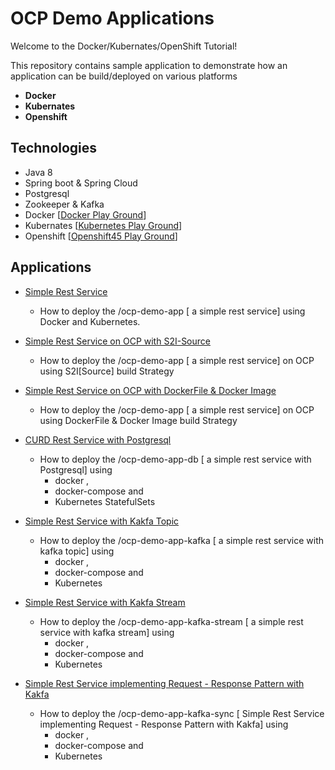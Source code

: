 # OCP Demo Applications

Welcome to the Docker/Kubernates/OpenShift Tutorial!

This repository contains sample application to demonstrate how an application can be build/deployed on various platforms 
- 	**Docker**
- 	**Kubernates**
- 	**Openshift**


## **Technologies**
*	Java 8
*	Spring boot & Spring Cloud
*	Postgresql
*	Zookeeper & Kafka
*	Docker [[Docker Play Ground](https://labs.play-with-docker.com/ "")] 
*	Kubernates [[Kubernetes Play Ground](https://www.katacoda.com/courses/kubernetes/ "")] 
*	Openshift [[Openshift45 Play Ground](https://learn.openshift.com/playgrounds/openshift45/ "")] 


## **Applications**

- [Simple Rest Service](/ocp-demo-app/README.md) 
	
	- How to deploy the /ocp-demo-app [ a simple rest service] using Docker and Kubernetes. 

- [Simple Rest Service on OCP with S2I-Source](/ocp-demo-app/README-ocp.md) 
	
	- How to deploy the /ocp-demo-app [ a simple rest service] on OCP using S2I[Source] build Strategy 

- [Simple Rest Service on OCP with DockerFile & Docker Image](/ocp-demo-app/README-ocp-docker.md) 
	
	- How to deploy the /ocp-demo-app [ a simple rest service] on OCP using DockerFile & Docker Image build Strategy 


- [CURD Rest Service with Postgresql](/ocp-demo-app-db/README.md)

	- How to deploy the /ocp-demo-app-db [ a simple rest service with Postgresql] using 
		-	docker , 
		- 	docker-compose and 
		- 	Kubernetes StatefulSets


- [Simple Rest Service with Kakfa Topic](/ocp-demo-app-kafka/README.md)

	- How to deploy the /ocp-demo-app-kafka [ a simple rest service with kafka topic] using 
		-	docker , 
		- 	docker-compose and 
		- 	Kubernetes

- [Simple Rest Service with Kakfa Stream](/ocp-demo-app-kafka-stream/README.md)

	- How to deploy the /ocp-demo-app-kafka-stream [ a simple rest service with kafka stream] using 
		-	docker , 
		- 	docker-compose and 
		- 	Kubernetes

- [Simple Rest Service implementing Request - Response Pattern with Kakfa](/ocp-demo-app-kafka-sync/README.md)

	- How to deploy the /ocp-demo-app-kafka-sync [ Simple Rest Service implementing Request - Response Pattern with Kakfa] using 
		-	docker , 
		- 	docker-compose and 
		- 	Kubernetes
